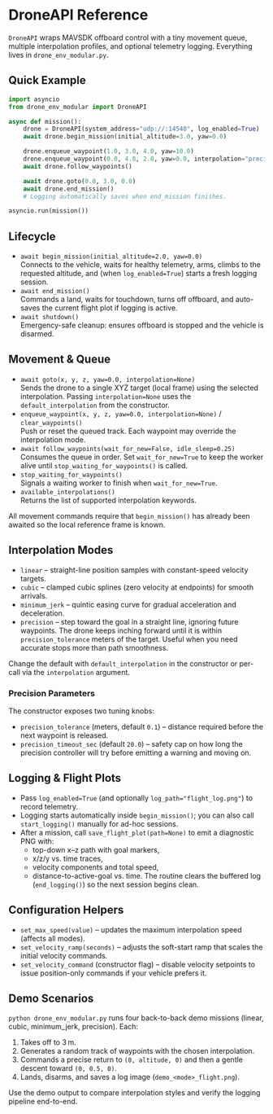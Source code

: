 # DroneAPI Reference

`DroneAPI` wraps MAVSDK offboard control with a tiny movement queue, multiple interpolation profiles, and optional telemetry logging. Everything lives in `drone_env_modular.py`.

## Quick Example
```python
import asyncio
from drone_env_modular import DroneAPI

async def mission():
    drone = DroneAPI(system_address="udp://:14540", log_enabled=True)
    await drone.begin_mission(initial_altitude=3.0, yaw=0.0)

    drone.enqueue_waypoint(1.0, 3.0, 4.0, yaw=10.0)
    drone.enqueue_waypoint(0.0, 4.0, 2.0, yaw=0.0, interpolation="precision")
    await drone.follow_waypoints()

    await drone.goto(0.0, 3.0, 0.0)
    await drone.end_mission()
    # Logging automatically saves when end_mission finishes.

asyncio.run(mission())
```

## Lifecycle
- `await begin_mission(initial_altitude=2.0, yaw=0.0)`  
  Connects to the vehicle, waits for healthy telemetry, arms, climbs to the requested altitude, and (when `log_enabled=True`) starts a fresh logging session.
- `await end_mission()`  
  Commands a land, waits for touchdown, turns off offboard, and auto-saves the current flight plot if logging is active.
- `await shutdown()`  
  Emergency-safe cleanup: ensures offboard is stopped and the vehicle is disarmed.

## Movement & Queue
- `await goto(x, y, z, yaw=0.0, interpolation=None)`  
  Sends the drone to a single XYZ target (local frame) using the selected interpolation. Passing `interpolation=None` uses the `default_interpolation` from the constructor.
- `enqueue_waypoint(x, y, z, yaw=0.0, interpolation=None)` / `clear_waypoints()`  
  Push or reset the queued track. Each waypoint may override the interpolation mode.
- `await follow_waypoints(wait_for_new=False, idle_sleep=0.25)`  
  Consumes the queue in order. Set `wait_for_new=True` to keep the worker alive until `stop_waiting_for_waypoints()` is called.
- `stop_waiting_for_waypoints()`  
  Signals a waiting worker to finish when `wait_for_new=True`.
- `available_interpolations()`  
  Returns the list of supported interpolation keywords.

All movement commands require that `begin_mission()` has already been awaited so the local reference frame is known.

## Interpolation Modes
- `linear` – straight-line position samples with constant-speed velocity targets.
- `cubic` – clamped cubic splines (zero velocity at endpoints) for smooth arrivals.
- `minimum_jerk` – quintic easing curve for gradual acceleration and deceleration.
- `precision` – step toward the goal in a straight line, ignoring future waypoints. The drone keeps inching forward until it is within `precision_tolerance` meters of the target. Useful when you need accurate stops more than path smoothness.

Change the default with `default_interpolation` in the constructor or per-call via the `interpolation` argument.

### Precision Parameters
The constructor exposes two tuning knobs:
- `precision_tolerance` (meters, default `0.1`) – distance required before the next waypoint is released.
- `precision_timeout_sec` (default `20.0`) – safety cap on how long the precision controller will try before emitting a warning and moving on.

## Logging & Flight Plots
- Pass `log_enabled=True` (and optionally `log_path="flight_log.png"`) to record telemetry.
- Logging starts automatically inside `begin_mission()`; you can also call `start_logging()` manually for ad-hoc sessions.
- After a mission, call `save_flight_plot(path=None)` to emit a diagnostic PNG with:
  - top-down x–z path with goal markers,
  - x/z/y vs. time traces,
  - velocity components and total speed,
  - distance-to-active-goal vs. time.
  The routine clears the buffered log (`end_logging()`) so the next session begins clean.

## Configuration Helpers
- `set_max_speed(value)` – updates the maximum interpolation speed (affects all modes).
- `set_velocity_ramp(seconds)` – adjusts the soft-start ramp that scales the initial velocity commands.
- `set_velocity_command` (constructor flag) – disable velocity setpoints to issue position-only commands if your vehicle prefers it.

## Demo Scenarios
`python drone_env_modular.py` runs four back-to-back demo missions (linear, cubic, minimum_jerk, precision). Each:
1. Takes off to 3 m.
2. Generates a random track of waypoints with the chosen interpolation.
3. Commands a precise return to `(0, altitude, 0)` and then a gentle descent toward `(0, 0.5, 0)`.
4. Lands, disarms, and saves a log image (`demo_<mode>_flight.png`).

Use the demo output to compare interpolation styles and verify the logging pipeline end-to-end.
